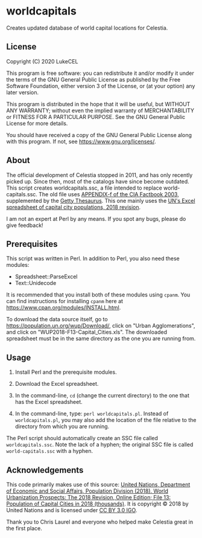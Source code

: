 # worldcapitals
Creates updated database of world capital locations for Celestia.

## License
Copyright (C) 2020  LukeCEL

This program is free software: you can redistribute it and/or modify it under the terms of the GNU General Public License as published by the Free Software Foundation, either version 3 of the License, or (at your option) any later version.

This program is distributed in the hope that it will be useful, but WITHOUT ANY WARRANTY; without even the implied warranty of MERCHANTABILITY or FITNESS FOR A PARTICULAR PURPOSE. See the GNU General Public License for more details.

You should have received a copy of the GNU General Public License along with this program. If not, see <https://www.gnu.org/licenses/>.


## About
The official development of Celestia stopped in 2011, and has only recently picked up. Since then, most of the catalogs have since become outdated. This script creates worldcapitals.ssc, a file intended to replace world-capitals.ssc. The old file uses [APPENDIX-f of the CIA Factbook 2003](https://web.archive.org/web/20030205084318/http://www.odci.gov/cia/publications/factbook/appendix/appendix-f.html), supplemented by the [Getty Thesaurus](http://www.getty.edu/research/conducting_research/vocabularies/tgn/index.html). This one mainly uses the [UN's Excel spreadsheet of capital city populations, 2018 revision](https://population.un.org/wup/Download/).

I am not an expert at Perl by any means. If you spot any bugs, please do give feedback!

## Prerequisites
This script was written in Perl. In addition to Perl, you also need these modules:

* Spreadsheet::ParseExcel
* Text::Unidecode

It is recommended that you install both of these modules using `cpanm`. You can find instructions for installing `cpanm` here at https://www.cpan.org/modules/INSTALL.html.

To download the data source itself, go to https://population.un.org/wup/Download/, click on "Urban Agglomerations", and click on "WUP2018-F13-Capital_Cities.xls". The downloaded spreadsheet must be in the same directory as the one you are running from.

## Usage

1. Install Perl and the prerequisite modules.

2. Download the Excel spreadsheet.

3. In the command-line, `cd` (change the current directory) to the one that has the Excel spreadsheet.

4. In the command-line, type: `perl worldcapitals.pl`. Instead of `worldcapitals.pl`, you may also add the location of the file relative to the directory from which you are running.

The Perl script should automatically create an SSC file called `worldcapitals.ssc`. Note the lack of a hyphen; the original SSC file is called `world-capitals.ssc` with a hyphen.

## Acknowledgements
This code primarily makes use of this source: [United Nations, Department of Economic and Social Affairs, Population Division (2018). World Urbanization Prospects: The 2018 Revision, Online Edition; File 13: Population of Capital Cities in 2018 (thousands)](https://population.un.org/wup/Download/). It is copyright © 2018 by United Nations and is licensed under [CC BY 3.0 IGO](https://creativecommons.org/licenses/by/3.0/igo/).

Thank you to Chris Laurel and everyone who helped make Celestia great in the first place.
